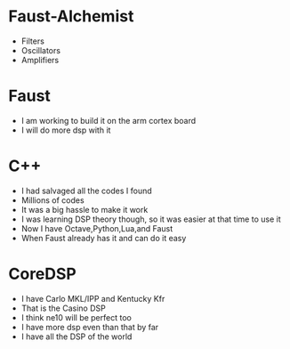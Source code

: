 # Faust-Alchemist
* Filters
* Oscillators
* Amplifiers

# Faust 
* I am working to build it on the arm cortex board
* I will do more dsp with it 

# C++
* I had salvaged all the codes I found
* Millions of codes 
* It was a big hassle to make it work
* I was learning DSP theory though, so it was easier at that time to use it
* Now I have Octave,Python,Lua,and Faust
* When Faust already has it and can do it easy

# CoreDSP
* I have Carlo MKL/IPP and Kentucky Kfr
* That is the Casino DSP
* I think ne10 will be perfect too
* I have more dsp even than that by far
* I have all the DSP of the world 
